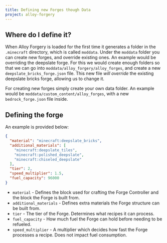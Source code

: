 ```yaml
---
title: Defining new Forges though Data
project: alloy-forgery
---
```


## Where do I define it?

When Alloy Forgery is loaded for the first time it generates a folder in the `.minecraft` directory, which is called `moddata`. Under the `moddata` folder you can create new forges, and override existing ones. An example would be overriding the deepslate forge. For this we would create enough folders so that we can go into `moddata/alloy_forgery/alloy_forges`, and create a new `deepslate_bricks_forge.json` file. This new file *will override* the existing deepslate bricks forge, allowing us to change it.

For creating new forges simply create your own data folder. An example would be `moddata/custom_content/alloy_forges`, with a new `bedrock_forge.json` file inside.

## Defining the forge

An example is provided below: 
```JSON
{
  "material": "minecraft:deepslate_bricks",
  "additional_materials": [
    "minecraft:deepslate_tiles",
    "minecraft:polished_deepslate",
    "minecraft:chiseled_deepslate"
  ],
  "tier": 2,
  "speed_multiplier": 1.5,
  "fuel_capacity": 96000
}
```

- `material` - Defines the block used for crafting the Forge Controller and the block the Forge is built from.
- `additional_materials` - Defines extra materials the Forge structure can be built from.
- `tier` - The tier of the Forge. Determines what recipes it can process. 
- `fuel_capacity` - How much fuel the Forge can hold before needing to be refueled. 
- `speed_multiplier` - A multiplier which decides how fast the Forge processes a recipe. Does not impact fuel consumption.
